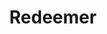 ---
template: TermDetailPage
title: Redeemer
description: The argument to the validator script which is provided by the transaction which spends a script output.
aliases: redeemer
keywords: redeemer
identities: 
    - id: wael-ivie
      role: author
---